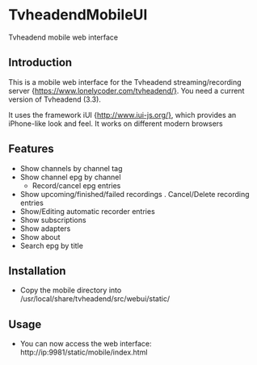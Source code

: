 TvheadendMobileUI
=================

Tvheadend mobile web interface

## Introduction

This is a mobile web interface for the Tvheadend streaming/recording server {https://www.lonelycoder.com/tvheadend/}. You need a current version of Tvheadend (3.3).

It uses the framework iUI {http://www.iui-js.org/}, which provides an iPhone-like look and feel. It works on different modern browsers 

## Features

 - Show channels by channel tag
 - Show channel epg by channel
   - Record/cancel epg entries
 - Show upcoming/finished/failed recordings
   . Cancel/Delete recording entries
 - Show/Editing automatic recorder entries
 - Show subscriptions
 - Show adapters
 - Show about
 - Search epg by title

## Installation

 - Copy the mobile directory into /usr/local/share/tvheadend/src/webui/static/

## Usage

 - You can now access the web interface: http://ip:9981/static/mobile/index.html
 